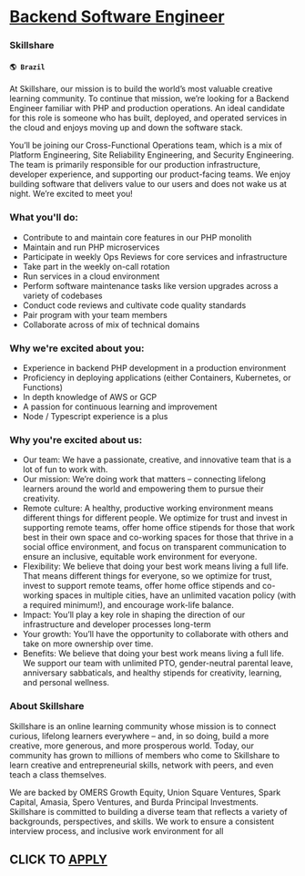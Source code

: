 # [Backend Software Engineer](https://www.remotewlb.com/apply/backend-software-engineer-78027)  
### Skillshare  
#### `🌎 Brazil`  

At Skillshare, our mission is to build the world’s most valuable creative learning community. To continue that mission, we’re looking for a Backend Engineer familiar with PHP and production operations. An ideal candidate for this role is someone who has built, deployed, and operated services in the cloud and enjoys moving up and down the software stack.

You’ll be joining our Cross-Functional Operations team, which is a mix of Platform Engineering, Site Reliability Engineering, and Security Engineering. The team is primarily responsible for our production infrastructure, developer experience, and supporting our product-facing teams. We enjoy building software that delivers value to our users and does not wake us at night. We’re excited to meet you!

### What you'll do:

  * Contribute to and maintain core features in our PHP monolith
  * Maintain and run PHP microservices
  * Participate in weekly Ops Reviews for core services and infrastructure
  * Take part in the weekly on-call rotation
  * Run services in a cloud environment
  * Perform software maintenance tasks like version upgrades across a variety of codebases
  * Conduct code reviews and cultivate code quality standards
  * Pair program with your team members
  * Collaborate across of mix of technical domains

### Why we're excited about you:

  * Experience in backend PHP development in a production environment
  * Proficiency in deploying applications (either Containers, Kubernetes, or Functions)
  * In depth knowledge of AWS or GCP
  * A passion for continuous learning and improvement
  * Node / Typescript experience is a plus

### Why you're excited about us:

  * Our team: We have a passionate, creative, and innovative team that is a lot of fun to work with.
  * Our mission: We’re doing work that matters – connecting lifelong learners around the world and empowering them to pursue their creativity.
  * Remote culture: A healthy, productive working environment means different things for different people. We optimize for trust and invest in supporting remote teams, offer home office stipends for those that work best in their own space and co-working spaces for those that thrive in a social office environment, and focus on transparent communication to ensure an inclusive, equitable work environment for everyone.
  * Flexibility: We believe that doing your best work means living a full life. That means different things for everyone, so we optimize for trust, invest to support remote teams, offer home office stipends and co-working spaces in multiple cities, have an unlimited vacation policy (with a required minimum!), and encourage work-life balance.
  * Impact: You’ll play a key role in shaping the direction of our infrastructure and developer processes long-term
  * Your growth: You’ll have the opportunity to collaborate with others and take on more ownership over time.
  * Benefits: We believe that doing your best work means living a full life. We support our team with unlimited PTO, gender-neutral parental leave, anniversary sabbaticals, and healthy stipends for creativity, learning, and personal wellness.

### About Skillshare

Skillshare is an online learning community whose mission is to connect curious, lifelong learners everywhere – and, in so doing, build a more creative, more generous, and more prosperous world. Today, our community has grown to millions of members who come to Skillshare to learn creative and entrepreneurial skills, network with peers, and even teach a class themselves.

We are backed by OMERS Growth Equity, Union Square Ventures, Spark Capital, Amasia, Spero Ventures, and Burda Principal Investments. Skillshare is committed to building a diverse team that reflects a variety of backgrounds, perspectives, and skills. We work to ensure a consistent interview process, and inclusive work environment for all

  
## CLICK TO [APPLY](https://www.remotewlb.com/apply/backend-software-engineer-78027)

